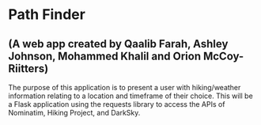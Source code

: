 # Path Finder
## (A web app created by Qaalib Farah, Ashley Johnson, Mohammed Khalil and Orion McCoy-Riitters)

The purpose of this application is to present a user with hiking/weather information relating to a location and timeframe of their choice. This will be a Flask application using the requests library to access the APIs of Nominatim, Hiking Project, and DarkSky.
